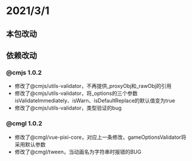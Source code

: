 <!--
 * @Descripttion: 
 * @version: 
 * @Author: Guo Kainan
 * @Date: 2021-03-01 10:56:48
 * @LastEditors: Guo Kainan
 * @LastEditTime: 2021-03-09 17:11:11
-->
# 2021/3/1
## 本包改动 

## 依赖改动
### @cmjs 1.0.2
- 修改了@cmjs/utils-validator，不再提供_proxyObj和_rawObj的引用
- 修改了@cmjs/utils-validator，将_options的三个参数isValidateImmediately、isWarn、isDefaultReplace的默认值变为true
- 修改了@cmjs/utils-validator，类型验证的bug
### @cmgl 1.0.2
- 修改了@cmgl/vue-pixi-core，对应上一条修改，gameOptionsValidator将采用默认参数
- 修改了@cmgl/tween，当动画名为字符串时报错的BUG